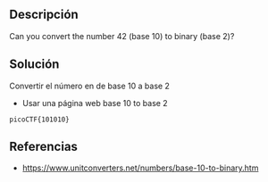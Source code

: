 ## Descripción
Can you convert the number 42 (base 10) to binary (base 2)?

## Solución
Convertir el número en de base 10 a base 2
* Usar una página web base 10 to base 2

```
picoCTF{101010}
```

## Referencias
* https://www.unitconverters.net/numbers/base-10-to-binary.htm